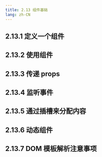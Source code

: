 ```yaml
---
title: 2.13 组件基础
lang: zh-CN
---
```


## 2.13.1 定义一个组件

## 2.13.2 使用组件

## 2.13.3 传递 props

## 2.13.4 监听事件

## 2.13.5 通过插槽来分配内容

## 2.13.6 动态组件

## 2.13.7 DOM 模板解析注意事项
